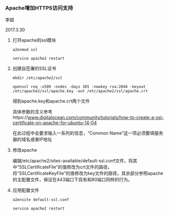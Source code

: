 ### Apache增加HTTPS访问支持

李超

2017.3.30

1. 打开apache的ssl模块

   `a2enmod ssl`

   `service apache2 restart`

2. 创建自签署的SSL证书

   `mkdir /etc/apache2/ssl`

   `openssl req -x509 -nodes -days 365 -newkey rsa:2048 -keyout /etc/apache2/ssl/apache.key -out /etc/apache2/ssl/apache.crt`

   得到apache.key和apache.crt两个文件

   具体参数的含义参考https://www.digitalocean.com/community/tutorials/how-to-create-a-ssl-certificate-on-apache-for-ubuntu-14-04

   在此过程中会要求输入一系列的信息，“Common Name”这一项必须要填服务器的域名或者IP地址

3. 修改apache

   编辑/etc/apache2/sites-available/default-ssl.conf文件，将其中“SSLCertificateFile”的值修改为crt文件的路径，将“SSLCertificateKeyFile”的值修改为key文件的路径，其余部分参照apache的主配置文件，保证在443端口下具有和80端口同样的行为。

4. 应用配置文件

   `a2ensite default-ssl.conf`

   `service apache2 restart`